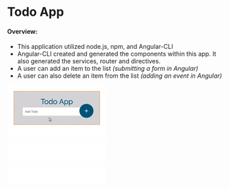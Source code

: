 # Todo App

#### __Overview:__

* This application utilized node.js, npm, and Angular-CLI
* Angular-CLI created and generated the components within this app. It also generated the services, router and directives. 
* A user can add an item to the list _(submitting a form in Angular)_
* A user can also delete an item from the list _(adding an event in Angular)_

[![Todo App](todo.gif)](todo.gif)



